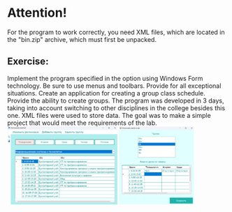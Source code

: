 # Attention!
For the program to work correctly, you need XML files, which are located in the "bin.zip" archive, which must first be unpacked.
## Exercise:
Implement the program specified in the option using Windows Form technology. Be sure to use menus and toolbars. Provide for all exceptional situations. Create an application for creating a group class schedule. Provide the ability to create groups.
The program was developed in 3 days, taking into account switching to other disciplines in the college besides this one. XML files were used to store data. The goal was to make a simple project that would meet the requirements of the lab.
<img align="center" src="https://github.com/alenoktee/Schedule/blob/master/Main.png" width="50%" height="35%"></img>
<img align="center" src="https://github.com/alenoktee/Schedule/blob/master/Edit.png" width="34%" height="40%"></img>
